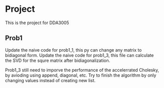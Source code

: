 # Project
This is the project for DDA3005
## Prob1
Update the naive code for prob1_1, this py can change any matrix to bidiagonal form.
Update the naive code for prob1_3, this file can calculate the SVD for the squre matrix after bidiagonalization. 

Prob1_3 still need to imporve the performance of the accelerrated Cholesky, by avioding using append, diagonal, etc. Try to finish the algorithm by only changing values instead of creating new list.
